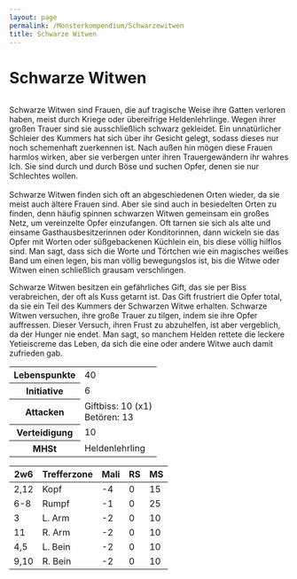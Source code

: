 ```yaml
---
layout: page
permalink: /Monsterkompendium/Schwarzewitwen
title: Schwarze Witwen
---
```


# Schwarze Witwen

<img alt="" src="{{ site.baseurl }}/assets/images/monster/schwarzewitwe.jpg"/>

<p>Schwarze Witwen sind Frauen, die auf tragische Weise ihre Gatten verloren haben, meist durch Kriege oder übereifrige Heldenlehrlinge. Wegen ihrer großen Trauer sind sie ausschließlich schwarz gekleidet. Ein unnatürlicher Schleier des Kummers hat sich über ihr Gesicht gelegt, sodass dieses nur noch schemenhaft zuerkennen ist. Nach außen hin mögen diese Frauen harmlos wirken, aber sie verbergen unter ihren Trauergewändern ihr wahres Ich. Sie sind durch und durch Böse und suchen Opfer, denen sie nur Schlechtes wollen.<br/>
<br/>
Schwarze Witwen finden sich oft an abgeschiedenen Orten wieder, da sie meist auch ältere Frauen sind. Aber sie sind auch in besiedelten Orten zu finden, denn häufig spinnen schwarzen Witwen gemeinsam ein großes Netz, um vereinzelte Opfer einzufangen. Oft tarnen sie sich als alte und einsame Gasthausbesitzerinnen oder Konditorinnen, dann wickeln sie das Opfer mit Worten oder süßgebackenen Küchlein ein, bis diese völlig hilflos sind. Man sagt, dass sich die Worte und Törtchen wie ein magisches weißes Band um einen legen, bis man völlig bewegungslos ist, bis die Witwe oder Witwen einen schließlich grausam verschlingen.</p>
Schwarze Witwen besitzen ein gefährliches Gift, das sie per Biss verabreichen, der oft als Kuss getarnt ist. Das Gift frustriert die Opfer total, da sie ein Teil des Kummers der Schwarzen Witwe erhalten. Schwarze Witwen versuchen, ihre große Trauer zu tilgen, indem sie ihre Opfer auffressen. Dieser Versuch, ihren Frust zu abzuhelfen, ist aber vergeblich, da der Hunger nie endet. Man sagt, so manchem Helden rettete die leckere Yetieiscreme das Leben, da sich die eine oder andere Witwe auch damit zufrieden gab.

<table  >
<tbody>
<tr><th>Lebenspunkte</th><td>40</td></tr>
<tr><th>Initiative</th><td>6</td></tr>
<tr><th>Attacken</th><td>Giftbiss: 10 (x1)<br/>
Betören: 13</td></tr>
<tr><th>Verteidigung</th><td>10</td></tr>
<tr><th>MHSt</th><td>Heldenlehrling</td></tr>
</tbody>
</table>
<table  >
<thead>
<tr><th>2w6</th><th>Trefferzone</th><th>Mali</th><th>RS</th><th>MS</th></tr>
</thead>
<tbody>
<tr><td>2,12</td><td>Kopf</td><td>-4</td><td>0</td><td>15</td></tr>
<tr><td>6-8</td><td>Rumpf</td><td>-1</td><td>0</td><td>25</td></tr>
<tr><td>3</td><td>L. Arm</td><td>-2</td><td>0</td><td>10</td></tr>
<tr><td>11</td><td>R. Arm</td><td>-2</td><td>0</td><td>10</td></tr>
<tr><td>4,5</td><td>L. Bein</td><td>-2</td><td>0</td><td>10</td></tr>
<tr><td>9,10</td><td>R. Bein</td><td>-2</td><td>0</td><td>10</td></tr>
</tbody>
</table>
